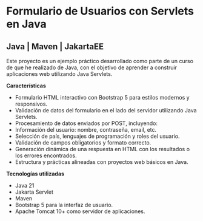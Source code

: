 # Formulario de Usuarios con Servlets en Java
## Java | Maven | JakartaEE

<p>Este proyecto es un ejemplo práctico desarrollado como parte de un curso de que he realizado de Java, con el objetivo de aprender a construir aplicaciones web utilizando Java Servlets.</p>

**Características**
- Formulario HTML interactivo con Bootstrap 5 para estilos modernos y responsivos.
- Validación de datos del formulario en el lado del servidor utilizando Java Servlets.
- Procesamiento de datos enviados por POST, incluyendo:
- Información del usuario: nombre, contraseña, email, etc.
- Selección de país, lenguajes de programación y roles del usuario.
- Validación de campos obligatorios y formato correcto.
- Generación dinámica de una respuesta en HTML con los resultados o los errores encontrados.
- Estructura y prácticas alineadas con proyectos web básicos en Java.

**Tecnologías utilizadas**
- Java 21
- Jakarta Servlet
- Maven
- Bootstrap 5 para la interfaz de usuario.
- Apache Tomcat 10+ como servidor de aplicaciones.
